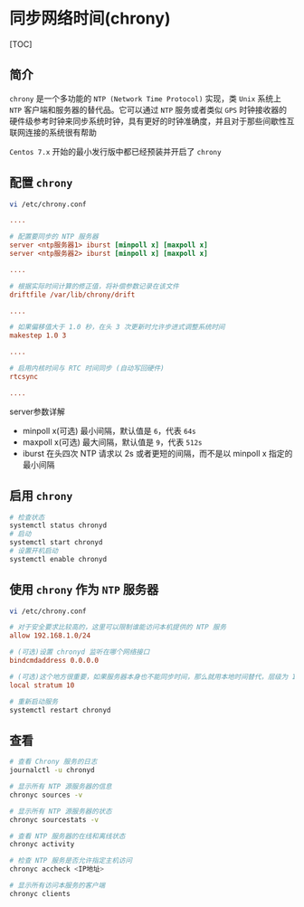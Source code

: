 # 同步网络时间(chrony)

[TOC]

## 简介

`chrony` 是一个多功能的 `NTP (Network Time Protocol)` 实现，类 `Unix` 系统上 `NTP` 客户端和服务器的替代品。它可以通过 `NTP` 服务或者类似 `GPS` 时钟接收器的硬件级参考时钟来同步系统时钟，具有更好的时钟准确度，并且对于那些间歇性互联网连接的系统很有帮助

`Centos 7.x` 开始的最小发行版中都已经预装并开启了 `chrony`

## 配置 `chrony`

```sh
vi /etc/chrony.conf
```

```ini
....

# 配置要同步的 NTP 服务器
server <ntp服务器1> iburst [minpoll x] [maxpoll x]
server <ntp服务器2> iburst [minpoll x] [maxpoll x]

....

# 根据实际时间计算的修正值，将补偿参数记录在该文件
driftfile /var/lib/chrony/drift

....

# 如果偏移值大于 1.0 秒，在头 3 次更新时允许步进式调整系统时间
makestep 1.0 3

....

# 启用内核时间与 RTC 时间同步 (自动写回硬件)
rtcsync

....
```

server参数详解

- minpoll x(可选)
  最小间隔，默认值是 `6`，代表 `64s`
- maxpoll x(可选)
  最大间隔，默认值是 `9`，代表 `512s`
- iburst
  在头四次 NTP 请求以 2s 或者更短的间隔，而不是以 minpoll x 指定的最小间隔
  
## 启用 `chrony`

```sh
# 检查状态
systemctl status chronyd
# 启动
systemctl start chronyd
# 设置开机启动
systemctl enable chronyd
```

## 使用 `chrony` 作为 `NTP` 服务器

```sh
vi /etc/chrony.conf
```

```ini
# 对于安全要求比较高的，这里可以限制谁能访问本机提供的 NTP 服务
allow 192.168.1.0/24

# (可选)设置 chronyd 监听在哪个网络接口
bindcmdaddress 0.0.0.0

# (可选)这个地方很重要，如果服务器本身也不能同步时间，那么就用本地时间替代，层级为 10
local stratum 10
```

```sh
# 重新启动服务
systemctl restart chronyd
```

## 查看

```sh
# 查看 Chrony 服务的日志
journalctl -u chronyd

# 显示所有 NTP 源服务器的信息
chronyc sources -v

# 显示所有 NTP 源服务器的状态
chronyc sourcestats -v

# 查看 NTP 服务器的在线和离线状态
chronyc activity

# 检查 NTP 服务是否允许指定主机访问
chronyc accheck <IP地址>

# 显示所有访问本服务的客户端
chronyc clients
```
